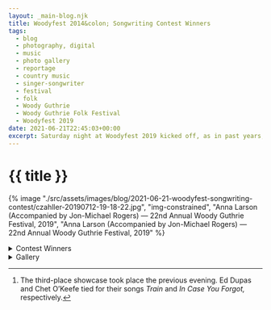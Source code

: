 ```yaml
---
layout: _main-blog.njk
title: Woodyfest 2014&colon; Songwriting Contest Winners
tags: 
  - blog
  - photography, digital
  - music
  - photo gallery
  - reportage
  - country music
  - singer-songwriter
  - festival
  - folk
  - Woody Guthrie
  - Woody Guthrie Folk Festival
  - Woodyfest 2019
date: 2021-06-21T22:45:03+00:00
excerpt: Saturday night at Woodyfest 2019 kicked off, as in past years, with a showcase for the Woody Guthrie Songwriting Contest winners.
---
```

<!-- markdownlint-disable MD025 -->
# {{ title }}

<!-- markdownlint-enable MD025 --><mpb-dialog-img>

{% image "./src/assets/images/blog/2021-06-21-woodyfest-songwriting-contest/czahller-20190712-19-18-22.jpg", "img-constrained", "Anna Larson (Accompanied by Jon-Michael Rogers) — 22nd Annual Woody Guthrie Festival, 2019", "Anna Larson (Accompanied by Jon-Michael Rogers) — 22nd Annual Woody Guthrie Festival, 2019" %}</mpb-dialog-img>

<div class="widget__wrapper">
  <details name="tabs">
    <summary>Contest Winners</summary>
    <div>

## Anna Larson, Dan Weber Take 2<sup>nd</sup> &amp; 1<sup>st</sup> Place

<div class="drop-cap">

<time datetime="2019-07-12T19:15:00-5:00">Saturday night at Woodyfest 2019</time> kicked off, as in past years, with a showcase for the Woody Guthrie Songwriting Contest winners.
</div>

The showcase lead with second</sup>-place winner[^1] <span class="h-card p-name">Anna Larson</span> performing her winning song <cite class="short-work">Acting Alone</cite> accompanied by guitarist <span class="h-card p-name">Jon-Michael Rogers</span>.

[^1]: The third-place showcase took place the <time datetime="2019-07-11T19:15:00-5:00">previous evening</time>. <span class="h-card p-name">Ed Dupas</span> and <span class="h-card p-name">Chet O&rsquo;Keefe</span> tied for their songs <cite class="short-work">Train</cite> and <cite class="short-work">In Case You Forgot,</cite> respectively.

<figure>
  <stack-l>
    <iframe class="aspect aspect-16x9" src="https://www.youtube.com/embed/iy2XMJ4xKLA?si=RD-mSye94GaygOSV" title="YouTube video player" frameborder="0" allow="accelerometer; autoplay; clipboard-write; encrypted-media; gyroscope; picture-in-picture; web-share" referrerpolicy="strict-origin-when-cross-origin" allowfullscreen></iframe>
    <ficaption>Anna Larson — <cite class="short-work">Acting Alone</cite></ficaption>
  </stack-l>
</figure>

The Austin-based pianist and singer appeared on <abbr>NPR</abbr>&rsquo;s <cite><a href="https://www.npr.org/sections/allsongs/2019/08/21/752721793/new-mix-brittany-howard-big-thief-the-messthetics-more" target="_blank" rel="external noopener noreferreer">All Songs Considerered</a></cite> in <time datetime="2019-08-21">2019</time>. While in isolation during the <time datetime="2020">2020</time> pandemic, Larson recorded a seven-song <abbr>EP</abbr> and an accompanying short film, <cite><a href="https://youtu.be/ZtnId5dnRuc" target="_blank" rel="external noopener noreferrer">Cocoon</a></cite>, releasing both pieces <time datetime="2021-10-29">29 January 2021</time>.

Following Larson, first</sup>-place winner <span class="h-card p-name">Dan Weber</span> performed his winning song <cite class="short-work">Ever Since Columbine.</cite> Weber wrote the song after watching the news of another in a seemingly endless string of mass shootings, this one taking place in Kalamazoo, Michigan, which happened to be where his 1968 Gibson guitar was manufactured.

No stranger to Woodyfest, Weber placed third in the <time datetime="2013-07">2013 </time>songwriting contest for his song <cite class="short-work"><a href="/dan-weber-at-the-crystal-theatre-woody-guthrie-folk-festival/">What I'm Lookin' For</a>,</cite> as well as garnering honorable mention for audience-favorite <cite class="short-work">Oh Woody.</cite> <time datetime="2014-07">The following year</time>, he placed second for <cite class="short-work">Hank and Jesus.</cite>

Weber can be counted on to show up at the festival most years, whether he is performing or not. He recently moved from Oregon to Richardson, Texas, just in time to experience the <a href="/valentines-day-blizzard-norman-oklahoma/">Great <time datetime="2020-02-14">2020</time> Blizzard</a> and the subsequent failure of the Texas power grid. Here's hoping he can stand the heat, now that summer's here.
  </div></details>
  <details name="tabs">
    <summary>Gallery</summary><div>

## Gallery

<mpb-dialog-gallery hint rel cols="8">
  
  ![Anna Larson (Accompanied by Jon-Michael Rogers) — 22nd Annual Woody Guthrie Festival, 2019](/assets/images/blog/2021-06-21-woodyfest-songwriting-contest/czahller-20190712-19-18-22.jpg)
  ![2nd Place Songwriting Contest Winner Anna Larson — 22nd Annual Woody Guthrie Festival, 2019](/assets/images/blog/2021-06-21-woodyfest-songwriting-contest/czahller-20190712-19-19-21.jpg)
  ![Dan Weber (Viewed from Upstage Right) — 22nd Annual Woody Guthrie Festival, 2019](/assets/images/blog/2021-06-21-woodyfest-songwriting-contest/czahller-20190712-19-23-27.jpg)
  ![1st Place Songwriting Contest Winner Dan Weber — 22nd Annual Woody Guthrie Festival, 2019](/assets/images/blog/2021-06-21-woodyfest-songwriting-contest/czahller-20190712-19-24-45.jpg)
  ![Dan Weber performs “Ever Since Columbine” — 22nd Annual Woody Guthrie Festival, 2019](/assets/images/blog/2021-06-21-woodyfest-songwriting-contest/czahller-20190712-19-25-11.jpg)
  ![Dan’s Signature Move — 22nd Annual Woody Guthrie Festival, 2019](/assets/images/blog/2021-06-21-woodyfest-songwriting-contest/czahller-20190712-19-25-23.jpg)
  ![Dan Weber — 22nd Annual Woody Guthrie Festival, 2019](/assets/images/blog/2021-06-21-woodyfest-songwriting-contest/czahller-20190712-19-25-31.jpg)
  ![Dan Weber performs “Oh Woody” — 22nd Annual Woody Guthrie Festival, 2019](/assets/images/blog/2021-06-21-woodyfest-songwriting-contest/czahller-20190712-19-27-12.jpg)
</mpb-dialog-gallery></div></details></div>
